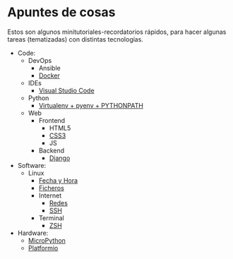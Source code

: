 # Apuntes de cosas

Estos son algunos minitutoriales-recordatorios rápidos, para hacer algunas tareas (tematizadas) con distintas tecnologías.

* Code:
  * DevOps
    * Ansible
    * [Docker](https://github.com/crisconru/tips/wiki/Docker)
  * IDEs
    * [Visual Studio Code](https://github.com/crisconru/tips/wiki/vscode)
  * Python
    * [Virtualenv + pyenv + PYTHONPATH](https://github.com/crisconru/tips/wiki/Python)
  * Web
    * Frontend
      * HTML5
      * [CSS3](https://github.com/crisconru/tips/wiki/CSS)
      * JS
    * Backend
      * [Django](https://github.com/crisconru/tips/wiki/Django)
* Software:
  * Linux
    * [Fecha y Hora](https://github.com/crisconru/tips/wiki/Fecha-y-Hora)
    * [Ficheros](https://github.com/crisconru/tips/wiki/Ficheros)
    * Internet
      * [Redes](https://github.com/crisconru/tips/wiki/Redes)
      * [SSH](https://github.com/crisconru/tips/wiki/SSH)
    * Terminal
      * [ZSH](https://github.com/crisconru/tips/wiki/ZSH)
* Hardware:
  * [MicroPython](https://github.com/crisconru/tips/wiki/MicroPython)
  * [Platformio](https://github.com/crisconru/tips/wiki/Platformio)
